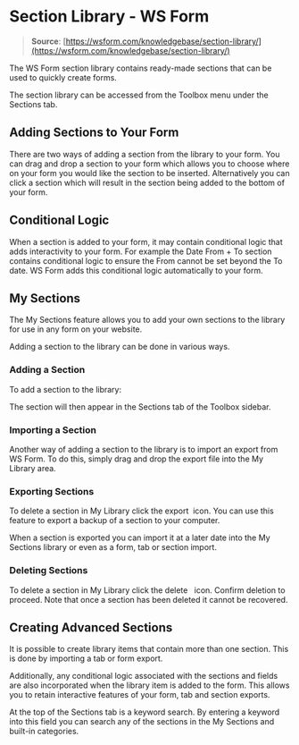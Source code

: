 # Section Library - WS Form

> **Source**: [https://wsform.com/knowledgebase/section-library/](https://wsform.com/knowledgebase/section-library/)


The WS Form section library contains ready-made sections that can be used to quickly create forms.

The section library can be accessed from the Toolbox menu under the Sections tab.

## Adding Sections to Your Form

There are two ways of adding a section from the library to your form. You can drag and drop a section to your form which allows you to choose where on your form you would like the section to be inserted. Alternatively you can click a section which will result in the section being added to the bottom of your form.

## Conditional Logic

When a section is added to your form, it may contain conditional logic that adds interactivity to your form. For example the Date From + To section contains conditional logic to ensure the From cannot be set beyond the To date. WS Form adds this conditional logic automatically to your form.

## My Sections

The My Sections feature allows you to add your own sections to the library for use in any form on your website.

Adding a section to the library can be done in various ways.

### Adding a Section

To add a section to the library:

The section will then appear in the Sections tab of the Toolbox sidebar.

### Importing a Section

Another way of adding a section to the library is to import an export from WS Form. To do this, simply drag and drop the export file into the My Library area.

### Exporting Sections

To delete a section in My Library click the export  icon. You can use this feature to export a backup of a section to your computer.

When a section is exported you can import it at a later date into the My Sections library or even as a form, tab or section import.

### Deleting Sections

To delete a section in My Library click the delete   icon. Confirm deletion to proceed. Note that once a section has been deleted it cannot be recovered.

## Creating Advanced Sections

It is possible to create library items that contain more than one section. This is done by importing a tab or form export.

Additionally, any conditional logic associated with the sections and fields are also incorporated when the library item is added to the form. This allows you to retain interactive features of your form, tab and section exports.


At the top of the Sections tab is a keyword search. By entering a keyword into this field you can search any of the sections in the My Sections and built-in categories.
